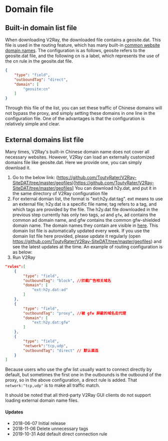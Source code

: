 # Domain file

## Built-in domain list file
When downloading V2Ray, the downloaded file contains a geosite.dat. This file is used in the routing feature, which has many built-in [common website domain names](https://github.com/v2ray/domain-list-community). The configuration is as follows, geosite refers to the geosite.dat file, and the following cn is a label, which represents the use of the cn rule in the geosite.dat file.
```json
{
    "type": "field",
    "outboundTag": "direct",
    "domain": [
        "geosite:cn"
    ]
}
```
Through this file of the list, you can set these traffic of Chinese domains will not bypass the proxy, and simply setting these domains in one line in the configuration file. One of the advantages is that the configuration is relatively simple and clear.

## External domains list file

Many times, V2Ray's built-in Chinese domain name does not cover all necessary websites. However, V2Ray can load an externally customized domains file like geosite.dat. Here we provide one, you can simply download it.

1. Go to the below link:
(https://github.com/ToutyRater/V2Ray-SiteDAT/tree/master/geofiles)[https://github.com/ToutyRater/V2Ray-SiteDAT/tree/master/geofiles]
You can download h2y.dat, and put it in the same directory of V2Ray configuration file
1. For external domian list, the format is "ext:h2y.dat:tag". ext means to use an external file; h2y.dat is a specific file name; tag refers to a tag, and which tags are provided by the file. The h2y.dat file downloaded in the previous step currently has only two tags, `ad` and `gfw`, ad contains the common ad domain name, and gfw contains the common gfw-shielded domain name. The domain names they contain are visible in [here](https://github.com/ToutyRater/v2ray-SiteDAT/tree/master/h2y). This domain list file is automatically updated every week. If you use the domain list file here provided, please update it regularly (open https://github.com/ToutyRater/V2Ray-SiteDAT/tree/master/geofiles) and see the latest updates at the time. An example of routing configuration is as below:
1. Run V2Ray
```json
"rules":[
    {
        "type": "field",
        "outboundTag": "block", //拦截广告相关域名
        "domain": [
            "ext:h2y.dat:ad"
        ]
    },
    {
        "type": "field",
        "outboundTag": "proxy", //被 gfw 屏蔽的域名走代理
        "domain": [
            "ext:h2y.dat:gfw"
        ]
    },
    {
        "type": "field",
        "network":"tcp,udp",
        "outboundTag": "direct" // 默认直连
    }
]
```
Because users who use the gfw list usually want to connect directly by default, but sometimes the first one in the outbounds is the outbound of the proxy, so in the above configuration, a direct rule is added. That `network:"tcp,udp"` is to make all traffic match.

It should be noted that all third-party V2Ray GUI clients do not support loading external domain name files.

#### Updates

- 2018-06-07 Initial release
- 2018-11-06 Delete unnecessary tags
- 2019-10-31 Add default direct connection rule
